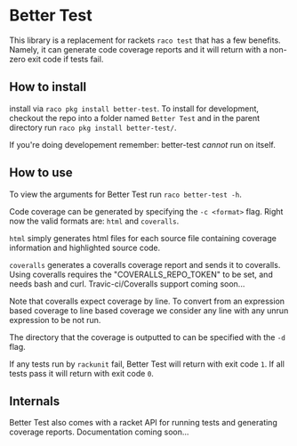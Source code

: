 # Better Test

This library is a replacement for rackets `raco test` that has a few benefits. Namely, it can generate code coverage reports and it will return with a non-zero exit code if tests fail.

## How to install

install via `raco pkg install better-test`. To install for development, checkout the repo into a folder named `Better Test` and in the parent directory run `raco pkg install better-test/`.

If you're doing developement remember: better-test *cannot* run on itself.

## How to use

To view the arguments for Better Test run `raco better-test -h`.

Code coverage can be generated by specifying the `-c <format>` flag.
Right now the valid formats are: `html` and `coveralls`.

`html` simply generates html files for each source file containing coverage information and
highlighted source code. 

`coveralls` generates a coveralls coverage report and sends it to coveralls.
Using coveralls requires the "COVERALLS_REPO_TOKEN" to be set, and needs bash and curl.
Travic-ci/Coveralls support coming soon...

Note that coveralls expect coverage by line. To convert from an expression based coverage to line based coverage we consider any line with any unrun expression to be not run.

The directory that the coverage is outputted to can be specified with the `-d` flag.

If any tests run by `rackunit` fail, Better Test will return with exit code `1`. If all tests pass it will return with exit code `0`.


## Internals

Better Test also comes with a racket API for running tests and generating coverage reports. Documentation coming soon...
